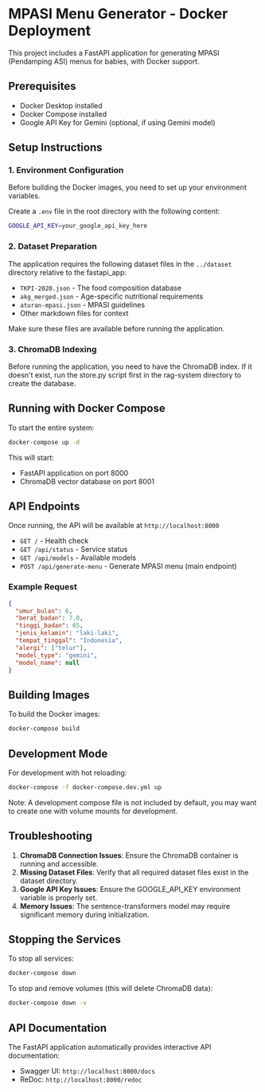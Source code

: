 # MPASI Menu Generator - Docker Deployment

This project includes a FastAPI application for generating MPASI (Pendamping ASI) menus for babies, with Docker support.

## Prerequisites

- Docker Desktop installed
- Docker Compose installed
- Google API Key for Gemini (optional, if using Gemini model)

## Setup Instructions

### 1. Environment Configuration

Before building the Docker images, you need to set up your environment variables.

Create a `.env` file in the root directory with the following content:

```bash
GOOGLE_API_KEY=your_google_api_key_here
```

### 2. Dataset Preparation

The application requires the following dataset files in the `../dataset` directory relative to the fastapi_app:
- `TKPI-2020.json` - The food composition database
- `akg_merged.json` - Age-specific nutritional requirements
- `aturan-mpasi.json` - MPASI guidelines
- Other markdown files for context

Make sure these files are available before running the application.

### 3. ChromaDB Indexing

Before running the application, you need to have the ChromaDB index. If it doesn't exist, run the store.py script first in the rag-system directory to create the database.

## Running with Docker Compose

To start the entire system:

```bash
docker-compose up -d
```

This will start:
- FastAPI application on port 8000
- ChromaDB vector database on port 8001

## API Endpoints

Once running, the API will be available at `http://localhost:8000`

- `GET /` - Health check
- `GET /api/status` - Service status
- `GET /api/models` - Available models
- `POST /api/generate-menu` - Generate MPASI menu (main endpoint)

### Example Request

```json
{
  "umur_bulan": 6,
  "berat_badan": 7.0,
  "tinggi_badan": 65,
  "jenis_kelamin": "laki-laki",
  "tempat_tinggal": "Indonesia",
  "alergi": ["telur"],
  "model_type": "gemini",
  "model_name": null
}
```

## Building Images

To build the Docker images:

```bash
docker-compose build
```

## Development Mode

For development with hot reloading:

```bash
docker-compose -f docker-compose.dev.yml up
```

Note: A development compose file is not included by default, you may want to create one with volume mounts for development.

## Troubleshooting

1. **ChromaDB Connection Issues**: Ensure the ChromaDB container is running and accessible.
2. **Missing Dataset Files**: Verify that all required dataset files exist in the dataset directory.
3. **Google API Key Issues**: Ensure the GOOGLE_API_KEY environment variable is properly set.
4. **Memory Issues**: The sentence-transformers model may require significant memory during initialization.

## Stopping the Services

To stop all services:

```bash
docker-compose down
```

To stop and remove volumes (this will delete ChromaDB data):

```bash
docker-compose down -v
```

## API Documentation

The FastAPI application automatically provides interactive API documentation:
- Swagger UI: `http://localhost:8000/docs`
- ReDoc: `http://localhost:8000/redoc`